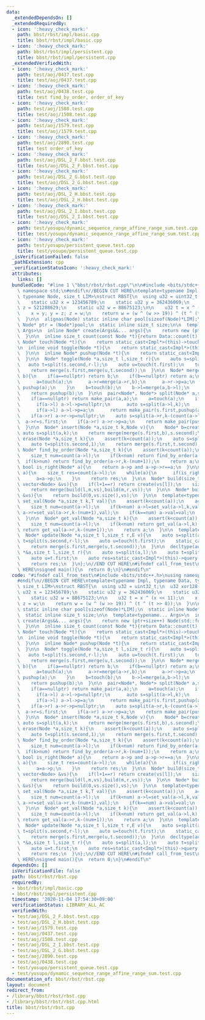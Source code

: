 ```yaml
---
data:
  _extendedDependsOn: []
  _extendedRequiredBy:
  - icon: ':heavy_check_mark:'
    path: bbst/rbst/impl/basic.cpp
    title: bbst/rbst/impl/basic.cpp
  - icon: ':heavy_check_mark:'
    path: bbst/rbst/impl/persistent.cpp
    title: bbst/rbst/impl/persistent.cpp
  _extendedVerifiedWith:
  - icon: ':heavy_check_mark:'
    path: test/aoj/0437.test.cpp
    title: test/aoj/0437.test.cpp
  - icon: ':heavy_check_mark:'
    path: test/aoj/0438.test.cpp
    title: test find_by_order, order_of_key
  - icon: ':heavy_check_mark:'
    path: test/aoj/1508.test.cpp
    title: test/aoj/1508.test.cpp
  - icon: ':heavy_check_mark:'
    path: test/aoj/1579.test.cpp
    title: test/aoj/1579.test.cpp
  - icon: ':heavy_check_mark:'
    path: test/aoj/2890.test.cpp
    title: test order_of_key
  - icon: ':heavy_check_mark:'
    path: test/aoj/DSL_2_F.bbst.test.cpp
    title: test/aoj/DSL_2_F.bbst.test.cpp
  - icon: ':heavy_check_mark:'
    path: test/aoj/DSL_2_G.bbst.test.cpp
    title: test/aoj/DSL_2_G.bbst.test.cpp
  - icon: ':heavy_check_mark:'
    path: test/aoj/DSL_2_H.bbst.test.cpp
    title: test/aoj/DSL_2_H.bbst.test.cpp
  - icon: ':heavy_check_mark:'
    path: test/aoj/DSL_2_I.bbst.test.cpp
    title: test/aoj/DSL_2_I.bbst.test.cpp
  - icon: ':heavy_check_mark:'
    path: test/yosupo/dynamic_sequence_range_affine_range_sum.test.cpp
    title: test/yosupo/dynamic_sequence_range_affine_range_sum.test.cpp
  - icon: ':heavy_check_mark:'
    path: test/yosupo/persistent_queue.test.cpp
    title: test/yosupo/persistent_queue.test.cpp
  _isVerificationFailed: false
  _pathExtension: cpp
  _verificationStatusIcon: ':heavy_check_mark:'
  attributes:
    links: []
  bundledCode: "#line 1 \"bbst/rbst/rbst.cpp\"\n\n#include <bits/stdc++.h>\nusing\
    \ namespace std;\n#endif\n//BEGIN CUT HERE\ntemplate<typename Impl, typename Data,\
    \ typename Node, size_t LIM>\nstruct RBST{\n  using u32 = uint32_t;\n  u32 xor128(){\n\
    \    static u32 x = 123456789;\n    static u32 y = 362436069;\n    static u32\
    \ z = 521288629;\n    static u32 w = 88675123;\n\n    u32 t = x ^ (x << 11);\n\
    \    x = y; y = z; z = w;\n    return w = (w ^ (w >> 19)) ^ (t ^ (t >> 8));\n\
    \  }\n\n  alignas(Node) static inline char pool[sizeof(Node)*LIM];\n  static inline\
    \ Node* ptr = (Node*)pool;\n  static inline size_t size;\n\n  template<typename...\
    \ Args>\n  inline Node* create(Args&&... args){\n    return new (ptr+size++) Node(std::forward<Args>(args)...);\n\
    \  }\n\n  inline size_t count(const Node *t){return Data::count(t);}\n\n  inline\
    \ Node* touch(Node *t){\n    return static_cast<Impl*>(this)->touch(t);\n  }\n\
    \n  inline void toggle(Node *t){\n    return static_cast<Impl*>(this)->toggle(t);\n\
    \  }\n\n  inline Node* pushup(Node *t){\n    return static_cast<Impl*>(this)->pushup(t);\n\
    \  }\n\n  Node* toggle(Node *a,size_t l,size_t r){\n    auto s=split(a,l);\n \
    \   auto t=split(s.second,r-l);\n    auto u=touch(t.first);\n    toggle(u);\n\
    \    return merge(s.first,merge(u,t.second));\n  }\n\n  Node* merge(Node* a,Node*\
    \ b){\n    if(a==nullptr) return b;\n    if(b==nullptr) return a;\n    if(xor128()%(count(a)+count(b))<count(a)){\n\
    \      a=touch(a);\n      a->r=merge(a->r,b);\n      a->r->p=a;\n      return\
    \ pushup(a);\n    }\n    b=touch(b);\n    b->l=merge(a,b->l);\n    b->l->p=b;\n\
    \    return pushup(b);\n  }\n\n  pair<Node*, Node*> split(Node* a,size_t k){\n\
    \    if(a==nullptr) return make_pair(a,a);\n    a=touch(a);\n    if(k<=count(a->l)){\n\
    \      if(a->l) a->l->p=nullptr;\n      auto s=split(a->l,k);\n      a->l=s.second;\n\
    \      if(a->l) a->l->p=a;\n      return make_pair(s.first,pushup(a));\n    }\n\
    \    if(a->r) a->r->p=nullptr;\n    auto s=split(a->r,k-(count(a->l)+1));\n  \
    \  a->r=s.first;\n    if(a->r) a->r->p=a;\n    return make_pair(pushup(a),s.second);\n\
    \  }\n\n  Node* insert(Node *a,size_t k,Node v){\n    Node* b=create(v);\n   \
    \ auto s=split(a,k);\n    return merge(merge(s.first,b),s.second);\n  }\n\n  Node*\
    \ erase(Node *a,size_t k){\n    assert(k<count(a));\n    auto s=split(a,k);\n\
    \    auto t=split(s.second,1);\n    return merge(s.first,t.second);\n  }\n\n \
    \ Node* find_by_order(Node *a,size_t k){\n    assert(k<count(a));\n    a=touch(a);\n\
    \    size_t num=count(a->l);\n    if(k<num) return find_by_order(a->l,k);\n  \
    \  if(k>num) return find_by_order(a->r,k-(num+1));\n    return a;\n  }\n\n  inline\
    \ bool is_right(Node* a){\n    return a->p and a->p->r==a;\n  }\n\n  size_t order_of_key(Node*\
    \ a){\n    size_t res=count(a->l);\n    while(a){\n      if(is_right(a)) res+=count(a->p->l)+1;\n\
    \      a=a->p;\n    }\n    return res;\n  }\n\n  Node* build(size_t l,size_t r,const\
    \ vector<Node> &vs){\n    if(l+1==r) return create(vs[l]);\n    size_t m=(l+r)>>1;\n\
    \    return merge(build(l,m,vs),build(m,r,vs));\n  }\n\n  Node* build(const vector<Node>\
    \ &vs){\n    return build(0,vs.size(),vs);\n  }\n\n  template<typename T>\n  Node*\
    \ set_val(Node *a,size_t k,T val){\n    assert(k<count(a));\n    a=touch(a);\n\
    \    size_t num=count(a->l);\n    if(k<num) a->l=set_val(a->l,k,val);\n    if(k>num)\
    \ a->r=set_val(a->r,k-(num+1),val);\n    if(k==num) a->val=val;\n    return pushup(a);\n\
    \  }\n\n  Node* get_val(Node *a,size_t k){\n    assert(k<count(a));\n    a=touch(a);\n\
    \    size_t num=count(a->l);\n    if(k<num) return get_val(a->l,k);\n    if(k>num)\
    \ return get_val(a->r,k-(num+1));\n    return a;\n  }\n\n  template<typename E>\n\
    \  Node* update(Node *a,size_t l,size_t r,E v){\n    auto s=split(a,l);\n    auto\
    \ t=split(s.second,r-l);\n    auto u=touch(t.first);\n    static_cast<Impl*>(this)->propagate(u,v);\n\
    \    return merge(s.first,merge(u,t.second));\n  }\n\n  decltype(auto) query(Node\
    \ *&a,size_t l,size_t r){\n    auto s=split(a,l);\n    auto t=split(s.second,r-l);\n\
    \    auto u=t.first;\n    auto res=static_cast<Impl*>(this)->query(u);\n    a=merge(s.first,merge(u,t.second));\n\
    \    return res;\n  }\n};\n//END CUT HERE\n#ifndef call_from_test\n//INSERT ABOVE\
    \ HERE\nsigned main(){\n  return 0;\n}\n#endif\n"
  code: "#ifndef call_from_test\n#include <bits/stdc++.h>\nusing namespace std;\n\
    #endif\n//BEGIN CUT HERE\ntemplate<typename Impl, typename Data, typename Node,\
    \ size_t LIM>\nstruct RBST{\n  using u32 = uint32_t;\n  u32 xor128(){\n    static\
    \ u32 x = 123456789;\n    static u32 y = 362436069;\n    static u32 z = 521288629;\n\
    \    static u32 w = 88675123;\n\n    u32 t = x ^ (x << 11);\n    x = y; y = z;\
    \ z = w;\n    return w = (w ^ (w >> 19)) ^ (t ^ (t >> 8));\n  }\n\n  alignas(Node)\
    \ static inline char pool[sizeof(Node)*LIM];\n  static inline Node* ptr = (Node*)pool;\n\
    \  static inline size_t size;\n\n  template<typename... Args>\n  inline Node*\
    \ create(Args&&... args){\n    return new (ptr+size++) Node(std::forward<Args>(args)...);\n\
    \  }\n\n  inline size_t count(const Node *t){return Data::count(t);}\n\n  inline\
    \ Node* touch(Node *t){\n    return static_cast<Impl*>(this)->touch(t);\n  }\n\
    \n  inline void toggle(Node *t){\n    return static_cast<Impl*>(this)->toggle(t);\n\
    \  }\n\n  inline Node* pushup(Node *t){\n    return static_cast<Impl*>(this)->pushup(t);\n\
    \  }\n\n  Node* toggle(Node *a,size_t l,size_t r){\n    auto s=split(a,l);\n \
    \   auto t=split(s.second,r-l);\n    auto u=touch(t.first);\n    toggle(u);\n\
    \    return merge(s.first,merge(u,t.second));\n  }\n\n  Node* merge(Node* a,Node*\
    \ b){\n    if(a==nullptr) return b;\n    if(b==nullptr) return a;\n    if(xor128()%(count(a)+count(b))<count(a)){\n\
    \      a=touch(a);\n      a->r=merge(a->r,b);\n      a->r->p=a;\n      return\
    \ pushup(a);\n    }\n    b=touch(b);\n    b->l=merge(a,b->l);\n    b->l->p=b;\n\
    \    return pushup(b);\n  }\n\n  pair<Node*, Node*> split(Node* a,size_t k){\n\
    \    if(a==nullptr) return make_pair(a,a);\n    a=touch(a);\n    if(k<=count(a->l)){\n\
    \      if(a->l) a->l->p=nullptr;\n      auto s=split(a->l,k);\n      a->l=s.second;\n\
    \      if(a->l) a->l->p=a;\n      return make_pair(s.first,pushup(a));\n    }\n\
    \    if(a->r) a->r->p=nullptr;\n    auto s=split(a->r,k-(count(a->l)+1));\n  \
    \  a->r=s.first;\n    if(a->r) a->r->p=a;\n    return make_pair(pushup(a),s.second);\n\
    \  }\n\n  Node* insert(Node *a,size_t k,Node v){\n    Node* b=create(v);\n   \
    \ auto s=split(a,k);\n    return merge(merge(s.first,b),s.second);\n  }\n\n  Node*\
    \ erase(Node *a,size_t k){\n    assert(k<count(a));\n    auto s=split(a,k);\n\
    \    auto t=split(s.second,1);\n    return merge(s.first,t.second);\n  }\n\n \
    \ Node* find_by_order(Node *a,size_t k){\n    assert(k<count(a));\n    a=touch(a);\n\
    \    size_t num=count(a->l);\n    if(k<num) return find_by_order(a->l,k);\n  \
    \  if(k>num) return find_by_order(a->r,k-(num+1));\n    return a;\n  }\n\n  inline\
    \ bool is_right(Node* a){\n    return a->p and a->p->r==a;\n  }\n\n  size_t order_of_key(Node*\
    \ a){\n    size_t res=count(a->l);\n    while(a){\n      if(is_right(a)) res+=count(a->p->l)+1;\n\
    \      a=a->p;\n    }\n    return res;\n  }\n\n  Node* build(size_t l,size_t r,const\
    \ vector<Node> &vs){\n    if(l+1==r) return create(vs[l]);\n    size_t m=(l+r)>>1;\n\
    \    return merge(build(l,m,vs),build(m,r,vs));\n  }\n\n  Node* build(const vector<Node>\
    \ &vs){\n    return build(0,vs.size(),vs);\n  }\n\n  template<typename T>\n  Node*\
    \ set_val(Node *a,size_t k,T val){\n    assert(k<count(a));\n    a=touch(a);\n\
    \    size_t num=count(a->l);\n    if(k<num) a->l=set_val(a->l,k,val);\n    if(k>num)\
    \ a->r=set_val(a->r,k-(num+1),val);\n    if(k==num) a->val=val;\n    return pushup(a);\n\
    \  }\n\n  Node* get_val(Node *a,size_t k){\n    assert(k<count(a));\n    a=touch(a);\n\
    \    size_t num=count(a->l);\n    if(k<num) return get_val(a->l,k);\n    if(k>num)\
    \ return get_val(a->r,k-(num+1));\n    return a;\n  }\n\n  template<typename E>\n\
    \  Node* update(Node *a,size_t l,size_t r,E v){\n    auto s=split(a,l);\n    auto\
    \ t=split(s.second,r-l);\n    auto u=touch(t.first);\n    static_cast<Impl*>(this)->propagate(u,v);\n\
    \    return merge(s.first,merge(u,t.second));\n  }\n\n  decltype(auto) query(Node\
    \ *&a,size_t l,size_t r){\n    auto s=split(a,l);\n    auto t=split(s.second,r-l);\n\
    \    auto u=t.first;\n    auto res=static_cast<Impl*>(this)->query(u);\n    a=merge(s.first,merge(u,t.second));\n\
    \    return res;\n  }\n};\n//END CUT HERE\n#ifndef call_from_test\n//INSERT ABOVE\
    \ HERE\nsigned main(){\n  return 0;\n}\n#endif\n"
  dependsOn: []
  isVerificationFile: false
  path: bbst/rbst/rbst.cpp
  requiredBy:
  - bbst/rbst/impl/basic.cpp
  - bbst/rbst/impl/persistent.cpp
  timestamp: '2020-11-04 17:54:30+09:00'
  verificationStatus: LIBRARY_ALL_AC
  verifiedWith:
  - test/aoj/DSL_2_F.bbst.test.cpp
  - test/aoj/DSL_2_H.bbst.test.cpp
  - test/aoj/1579.test.cpp
  - test/aoj/0437.test.cpp
  - test/aoj/1508.test.cpp
  - test/aoj/DSL_2_I.bbst.test.cpp
  - test/aoj/DSL_2_G.bbst.test.cpp
  - test/aoj/2890.test.cpp
  - test/aoj/0438.test.cpp
  - test/yosupo/persistent_queue.test.cpp
  - test/yosupo/dynamic_sequence_range_affine_range_sum.test.cpp
documentation_of: bbst/rbst/rbst.cpp
layout: document
redirect_from:
- /library/bbst/rbst/rbst.cpp
- /library/bbst/rbst/rbst.cpp.html
title: bbst/rbst/rbst.cpp
---
```

